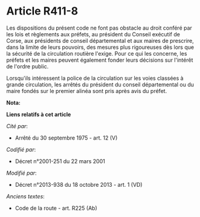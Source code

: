 # Article R411-8

Les dispositions du présent code ne font pas obstacle au droit conféré par les lois et règlements aux préfets, au président
du Conseil exécutif de Corse, aux présidents de conseil départemental et aux maires de prescrire, dans la limite de leurs
pouvoirs, des mesures plus rigoureuses dès lors que la sécurité de la circulation routière l'exige. Pour ce qui les concerne,
les préfets et les maires peuvent également fonder leurs décisions sur l'intérêt de l'ordre public. 

Lorsqu'ils intéressent la police de la circulation sur les voies classées à grande circulation, les arrêtés du président du
conseil départemental ou du maire fondés sur le premier alinéa sont pris après avis du préfet.

**Nota:**



**Liens relatifs à cet article**

_Cité par_:

  - Arrêté du 30 septembre 1975 - art. 12 (V)

_Codifié par_:

  - Décret n°2001-251 du 22 mars 2001

_Modifié par_:

  - Décret n°2013-938 du 18 octobre 2013 - art. 1 (VD)

_Anciens textes_:

  - Code de la route - art. R225 (Ab)
